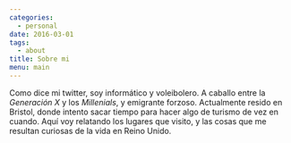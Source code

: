 ```yaml
---
categories:
  - personal
date: 2016-03-01
tags:
  - about
title: Sobre mi
menu: main
---
```


Como dice mi twitter, soy informático y voleibolero. A caballo entre
la _Generación X_ y los *Millenials*, y emigrante forzoso. Actualmente
resido en Bristol, donde intento sacar tiempo para hacer algo de
turismo de vez en cuando. Aquí voy relatando los lugares que visito, y
las cosas que me resultan curiosas de la vida en Reino Unido.
